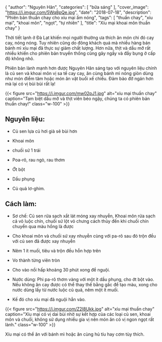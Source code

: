 { "author": "Nguyên Hân", "categories": [ "bữa sáng" ], "cover_image": "https://i.imgur.com/5Wq8pQe.jpg", "date": "2018-07-18", "description": "Phiên bản thuần chay cho xíu mại ấm nóng", "tags": [ "thuần chay", "xíu mại", "khoai môn", "ngọt", "tự nhiên" ], "title": "Xíu mại khoai môn thuần chay" }


Thời tiết lạnh ở Đà Lạt khiến mọi người thường ưa thích ăn món chi đó cay cay, nóng nóng. Tuy nhiên cũng do đông khách quá mà nhiều hàng bán bánh mì xíu mại đã thực sự giảm chất lượng. Hơn nữa, thịt và dầu mỡ rất nhiều khiến cho phiên bản truyền thống cũng gây ngấy và đầy bụng ở cấp độ không nhỏ.

Phiên bản lành mạnh hơn được Nguyên Hân sáng tạo với nguyên liệu chính là củ sen và khoai môn vị sa tế cay cay, ăn cùng bánh mì nóng giòn dùng như món điểm tâm hoặc món ăn vặt buổi xế chiều. Đảm bảo đỡ ngán hơn mà lại có vị bùi bùi rất lạ!


{{< figure src="https://i.imgur.com/mw02pJ1.jpg" alt="xíu mại thuần chay" caption="Tạm biệt dầu mỡ và thịt viên béo ngậy, chúng ta có phiên bản thuần chay!" class="w-100" >}}

## Nguyên liệu:

- Củ sen lựa củ hơi già sẽ bùi hơn

- Khoai môn 

- chuối sứ 1 trái

- Poa-rô, rau ngò, rau thơm

- Ớt bột

- Dầu phụng

- Củ quả lơ-ghim.

## Cách làm:

- Sơ chế: Củ sen rửa sạch xắt lát móng xay nhuyễn, Khoai môn rửa sạch cả vỏ luộc chín, chuối sứ lột vỏ chưng cách thủy đến khi chuối chín chuyển qua màu hồng là được

- Cho khoai môn và chuối sứ xay nhuyễn cùng với pa-rô sau đó trộn đều với củ sen đã được xay nhuyễn

- Nêm 1 ít muối, tiêu và trộn đều hỗn hợp trên 

- Vo thành từng viên tròn

- Cho vào nồi hấp khoảng 30 phút xong để nguội.

- Nước dùng: Phi pa-rô thơm vàng với một ít dầu phụng, cho ớt bột vào. Nếu không ăn cay được có thể thay thế bằng gấc để tạo màu, xong cho nước dùng lấy từ nước luộc củ quả, nêm một ít muối.

- Kế đó cho xíu mại đã nguội hẳn vào.


{{< figure src="https://i.imgur.com/Z2I8Ukk.jpg" alt="xíu mại thuần chay" caption="Xíu mại có vị dai bùi nhờ sự kết hợp của các loại củ sen, khoai môn và chuối, không sử dụng nhiều gia vị nên món ăn có vị ngon ngọt rất lành." class="w-100" >}}

Xíu mại có thể ăn với bánh mì hoặc ăn cùng hủ tíu hay cơm tùy thích.



